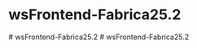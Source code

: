 ﻿# wsFrontend-Fabrica25.2


#   w s F r o n t e n d - F a b r i c a 2 5 . 2 
 
 #   w s F r o n t e n d - F a b r i c a 2 5 . 2 
 
 
